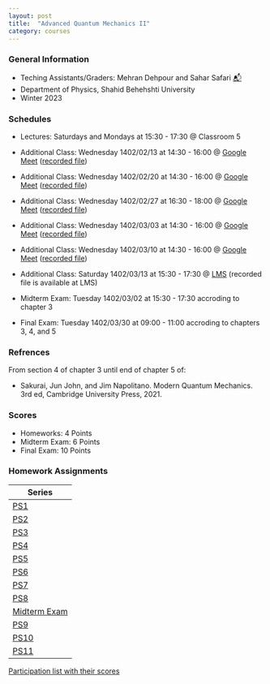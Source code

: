 ```yaml
---
layout: post
title:  "Advanced Quantum Mechanics II"
category: courses
---
```


### General Information
+ Teching Assistants/Graders: Mehran Dehpour and Sahar Safari [📬][sahar_mail]
+ Department of Physics, Shahid Behehshti University
+ Winter 2023

### Schedules
+ Lectures: Saturdays and Mondays at 15:30 - 17:30 @ Classroom 5

+ Additional Class: Wednesday 1402/02/13 at 14:30 - 16:00 @ [Google Meet][gmeet] ([recorded file][a1])
+ Additional Class: Wednesday 1402/02/20 at 14:30 - 16:00 @ [Google Meet][gmeet] ([recorded file][a2])
+ Additional Class: Wednesday 1402/02/27 at 16:30 - 18:00 @ [Google Meet][gmeet] ([recorded file][a3])
+ Additional Class: Wednesday 1402/03/03 at 14:30 - 16:00 @ [Google Meet][gmeet] ([recorded file][a4])
+ Additional Class: Wednesday 1402/03/10 at 14:30 - 16:00 @ [Google Meet][gmeet] ([recorded file][a5])
+ Additional Class: Saturday 1402/03/13 at 15:30 - 17:30 @ [LMS][LMS] (recorded file is available at LMS)

+ Midterm Exam: Tuesday 1402/03/02 at 15:30 - 17:30 accroding to chapter 3
+ Final Exam: Tuesday 1402/03/30 at 09:00 - 11:00 accroding to chapters 3, 4, and 5

### Refrences
From section 4 of chapter 3 until end of chapter 5 of:
+ Sakurai, Jun John, and Jim Napolitano. Modern Quantum Mechanics. 3rd ed, Cambridge University Press, 2021.

### Scores
+ Homeworks: 4 Points
+ Midterm Exam: 6 Points
+ Final Exam: 10 Points

### Homework Assignments

|Series                        |
|------------------------------|
|[PS1][1]|[Solutions][S1]      |
|[PS2][2]|[Solutions][S2]      |
|[PS3][3]|[Solutions][S3]      |
|[PS4][4]|[Solutions][S4]      |
|[PS5][5]|[Solutions][S5]      |
|[PS6][6]|[Solutions][S6]      |
|[PS7][7]|[Solutions][S7]      |
|[PS8][8]|[Solutions][S8]      |
|[Midterm Exam][M]|     |
|[PS9][9]|[Solutions][S9]      |
|[PS10][10]|      |
|[PS11][11]|[Solutions][S11]      |

[Participation list with their scores][parti]

[sahar_mail]:    mailto:shr.safari@mail.sbu.ac.ir
[gousheh_mail]:  mailto:ss-gousheh@sbu.ac.ir
[parti]: https://dehpour.github.io/2023-02-05-advanced-quantum-ii/Participation.pdf
[1]: http://dehpour.github.io/2023-02-05-advanced-quantum-ii/PS1.pdf
[S1]: http://dehpour.github.io/2023-02-05-advanced-quantum-ii/S1.pdf
[2]: http://dehpour.github.io/2023-02-05-advanced-quantum-ii/PS2.pdf
[S2]: http://dehpour.github.io/2023-02-05-advanced-quantum-ii/S2.pdf
[3]: http://dehpour.github.io/2023-02-05-advanced-quantum-ii/PS3.pdf
[S3]: http://dehpour.github.io/2023-02-05-advanced-quantum-ii/S3.pdf
[4]: http://dehpour.github.io/2023-02-05-advanced-quantum-ii/PS4.pdf
[S4]: http://dehpour.github.io/2023-02-05-advanced-quantum-ii/S4.pdf
[5]: http://dehpour.github.io/2023-02-05-advanced-quantum-ii/PS5.pdf
[S5]: http://dehpour.github.io/2023-02-05-advanced-quantum-ii/S5.pdf
[6]: http://dehpour.github.io/2023-02-05-advanced-quantum-ii/PS6.pdf
[S6]: http://dehpour.github.io/2023-02-05-advanced-quantum-ii/S6.pdf
[7]: http://dehpour.github.io/2023-02-05-advanced-quantum-ii/PS7.pdf
[S7]: http://dehpour.github.io/2023-02-05-advanced-quantum-ii/S7.pdf
[8]: http://dehpour.github.io/2023-02-05-advanced-quantum-ii/PS8.pdf
[S8]: http://dehpour.github.io/2023-02-05-advanced-quantum-ii/S8.pdf
[9]: http://dehpour.github.io/2023-02-05-advanced-quantum-ii/PS9.pdf
[S9]: http://dehpour.github.io/2023-02-05-advanced-quantum-ii/S9.pdf
[10]: http://dehpour.github.io/2023-02-05-advanced-quantum-ii/PS10.pdf
[S10]: http://dehpour.github.io/2023-02-05-advanced-quantum-ii/S10.pdf
[11]: http://dehpour.github.io/2023-02-05-advanced-quantum-ii/PS11.pdf
[S11]: http://dehpour.github.io/2023-02-05-advanced-quantum-ii/S11.pdf
[M]: http://dehpour.github.io/2023-02-05-advanced-quantum-ii/M.pdf
[gmeet]: https://meet.google.com/ruk-cmwi-aie
[a1]: https://mailsbuacir-my.sharepoint.com/:v:/g/personal/m_dehpour_mail_sbu_ac_ir/EaYGUnq7b01Kten4VRtj3joBTKXFvqJbQdK-LS33c3P4Aw?e=vKZge1
[a2]: https://mailsbuacir-my.sharepoint.com/:v:/g/personal/m_dehpour_mail_sbu_ac_ir/EeYEc47uQKJFhnp27JRp1MoBz3zrODmhnefVrU5UZlVEsw?e=SS5W0l
[a3]: https://mailsbuacir-my.sharepoint.com/:v:/g/personal/m_dehpour_mail_sbu_ac_ir/EUrC374rV9RMq7zvWVjlpNkBuv7J2oqA_loMZDVMkuR4tg?e=Hfj06h
[a4]: https://mailsbuacir-my.sharepoint.com/:v:/g/personal/m_dehpour_mail_sbu_ac_ir/EZayRq1Fa4JIhH7SkDPW9jAB68-ZeKpZTyjeHvMvhOscpA?e=yU6ECw
[a5]: https://mailsbuacir-my.sharepoint.com/:v:/g/personal/m_dehpour_mail_sbu_ac_ir/EctB9K7J3PRIj_28Sr2atxMBAXb61vXQxrG7cu-3l9ZZtQ?e=BNYwuB
[LMS]: http://vu.sbu.ac.ir/

